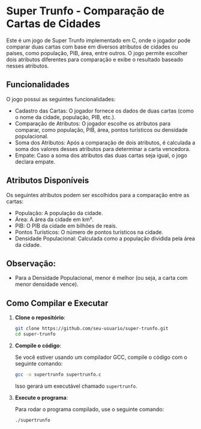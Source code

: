 # Super Trunfo - Comparação de Cartas de Cidades
Este é um jogo de Super Trunfo implementado em C, onde o jogador pode comparar duas cartas com base em diversos atributos de cidades ou países, como população, PIB, área, entre outros.
O jogo permite escolher dois atributos diferentes para comparação e exibe o resultado baseado nesses atributos.

## Funcionalidades

O jogo possui as seguintes funcionalidades:
  - Cadastro das Cartas: O jogador fornece os dados de duas cartas (como o nome da cidade, população, PIB, etc.).
  - Comparação de Atributos: O jogador escolhe os atributos para comparar, como população, PIB, área, pontos turísticos ou densidade populacional.
  - Soma dos Atributos: Após a comparação de dois atributos, é calculada a soma dos valores desses atributos para determinar a carta vencedora.
  - Empate: Caso a soma dos atributos das duas cartas seja igual, o jogo declara empate.

## Atributos Disponíveis

Os seguintes atributos podem ser escolhidos para a comparação entre as cartas:
   - População: A população da cidade.
   - Área: A área da cidade em km².
   - PIB: O PIB da cidade em bilhões de reais.
   - Pontos Turísticos: O número de pontos turísticos na cidade.
   - Densidade Populacional: Calculada como a população dividida pela área da cidade.

## Observação:
   - Para a Densidade Populacional, menor é melhor (ou seja, a carta com menor densidade vence).

## Como Compilar e Executar

1. **Clone o repositório**:

    ```bash
    git clone https://github.com/seu-usuario/super-trunfo.git
    cd super-trunfo
    ```

2. **Compile o código**:

    Se você estiver usando um compilador GCC, compile o código com o seguinte comando:

    ```bash
    gcc -o supertrunfo supertrunfo.c
    ```

    Isso gerará um executável chamado `supertrunfo`.

3. **Execute o programa**:

    Para rodar o programa compilado, use o seguinte comando:

    ```bash
    ./supertrunfo
    ```

    





